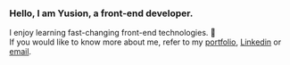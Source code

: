 ### Hello, I am Yusion, a front-end developer.

I enjoy learning fast-changing front-end technologies. 🤩  
If you would like to know more about me, refer to my [portfolio](https://yoosioff.oopy.io/), [Linkedin](https://www.linkedin.com/in/%EC%8B%9C%EC%98%A8-%EC%9C%A0-021b02236/) or [email](mailto:yoosioff@gmail.com).
